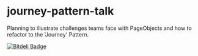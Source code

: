 journey-pattern-talk
====================

Planning to illustrate challenges teams face with PageObjects and how to refactor to the 'Journey' Pattern.


[![Bitdeli Badge](https://d2weczhvl823v0.cloudfront.net/RiverGlide/journey-pattern-talk/trend.png)](https://bitdeli.com/free "Bitdeli Badge")

